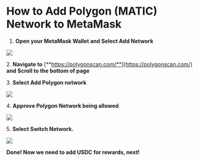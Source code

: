 # How to Add Polygon (MATIC) Network to MetaMask



1. **Open your MetaMask Wallet and Select Add Network**

![](https://miro.medium.com/max/475/0\*fU4y65Sc1K1k6m96)

2\. **Navigate to** [**https://polygonscan.com/**](https://polygonscan.com/) **and Scroll to the bottom of page**

3\. **Select Add Polygon network**

![](https://miro.medium.com/max/401/0\*Xuu5O6pvmQs4pbAG)

4\. **Approve Polygon Network being allowed**

![](https://miro.medium.com/max/458/0\*rgmUfvitI691Y6MB)

5\. **Select Switch Network.**

![](https://miro.medium.com/max/460/0\*OdeK8Xzi9laE8k2F)

**Done! Now we need to add USDC for rewards, next!**

